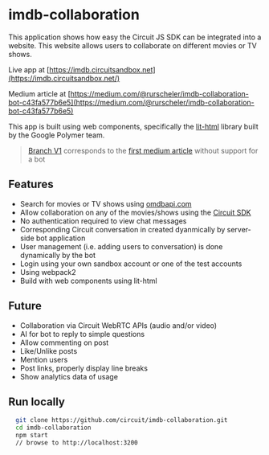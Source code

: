 # imdb-collaboration

This application shows how easy the Circuit JS SDK can be integrated into a website. This website allows users to collaborate on different movies or TV shows.

Live app at [https://imdb.circuitsandbox.net](https://imdb.circuitsandbox.net/)

Medium article at [https://medium.com/@rurscheler/imdb-collaboration-bot-c43fa577b6e5](https://medium.com/@rurscheler/imdb-collaboration-bot-c43fa577b6e5)

This app is built using web components, specifically the [lit-html](https://github.com/PolymerLabs/lit-html) library built by the Google Polymer team.

> [Branch V1](https://github.com/circuit/imdb-collaboration/tree/v1) corresponds to the [first medium article](https://medium.com/@rurscheler/introducing-the-circuit-apis-f98285f470f0) without support for a bot

## Features
* Search for movies or TV shows using [omdbapi.com](http://www.omdbapi.com)
* Allow collaboration on any of the movies/shows using the [Circuit SDK](https://github.com/circuit-sdk)
* No authentication required to view chat messages
* Corresponding Circuit conversation in created dyanmically by server-side bot application
* User management (i.e. adding users to conversation) is done dynamically by the bot
* Login using your own sandbox account or one of the test accounts
* Using webpack2
* Build with web components using lit-html

## Future
* Collaboration via Circuit WebRTC APIs (audio and/or video)
* AI for bot to reply to simple questions
* Allow commenting on post
* Like/Unlike posts
* Mention users
* Post links, properly display line breaks
* Show analytics data of usage

## Run locally
```bash
  git clone https://github.com/circuit/imdb-collaboration.git
  cd imdb-collaboration
  npm start
  // browse to http://localhost:3200
```
